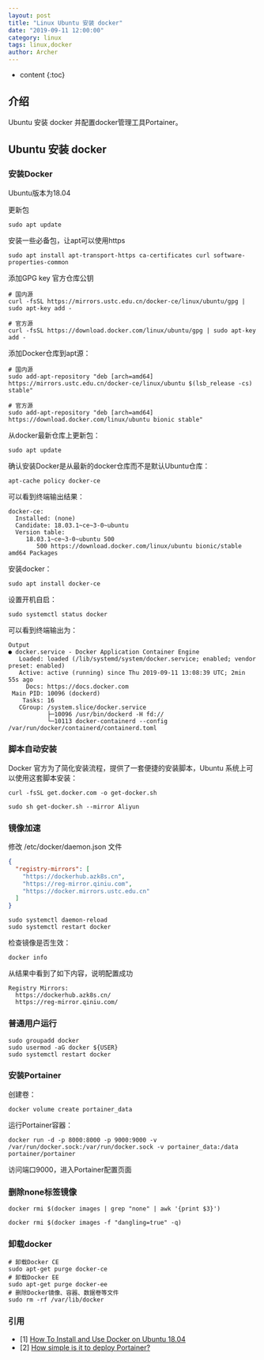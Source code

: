 ```yaml
---
layout: post
title: "Linux Ubuntu 安装 docker"
date: "2019-09-11 12:00:00"
category: linux
tags: linux,docker
author: Archer
---
```

* content
{:toc}

## 介绍

Ubuntu 安装 docker 并配置docker管理工具Portainer。




## Ubuntu 安装 docker

### 安装Docker

Ubuntu版本为18.04

更新包

```shell
sudo apt update
```

安装一些必备包，让apt可以使用https

```shell
sudo apt install apt-transport-https ca-certificates curl software-properties-common
```

添加GPG key 官方仓库公钥

```shell
# 国内源
curl -fsSL https://mirrors.ustc.edu.cn/docker-ce/linux/ubuntu/gpg | sudo apt-key add -

# 官方源
curl -fsSL https://download.docker.com/linux/ubuntu/gpg | sudo apt-key add -
```

添加Docker仓库到apt源：

```shell
# 国内源
sudo add-apt-repository "deb [arch=amd64] https://mirrors.ustc.edu.cn/docker-ce/linux/ubuntu $(lsb_release -cs) stable"

# 官方源
sudo add-apt-repository "deb [arch=amd64] https://download.docker.com/linux/ubuntu bionic stable"
```

从docker最新仓库上更新包：

```shell
sudo apt update
```

确认安装Docker是从最新的docker仓库而不是默认Ubuntu仓库：

```shell
apt-cache policy docker-ce
```

可以看到终端输出结果：

```text
docker-ce:
  Installed: (none)
  Candidate: 18.03.1~ce~3-0~ubuntu
  Version table:
     18.03.1~ce~3-0~ubuntu 500
        500 https://download.docker.com/linux/ubuntu bionic/stable amd64 Packages
```

安装docker：

```shell
sudo apt install docker-ce
```

设置开机自启：

```shell
sudo systemctl status docker
```

可以看到终端输出为：

```text
Output
● docker.service - Docker Application Container Engine
   Loaded: loaded (/lib/systemd/system/docker.service; enabled; vendor preset: enabled)
   Active: active (running) since Thu 2019-09-11 13:08:39 UTC; 2min 55s ago
     Docs: https://docs.docker.com
 Main PID: 10096 (dockerd)
    Tasks: 16
   CGroup: /system.slice/docker.service
           ├─10096 /usr/bin/dockerd -H fd://
           └─10113 docker-containerd --config /var/run/docker/containerd/containerd.toml
```

### 脚本自动安装

Docker 官方为了简化安装流程，提供了一套便捷的安装脚本，Ubuntu 系统上可以使用这套脚本安装：

```shell
curl -fsSL get.docker.com -o get-docker.sh

sudo sh get-docker.sh --mirror Aliyun
```

### 镜像加速

修改 /etc/docker/daemon.json 文件

```json
{
  "registry-mirrors": [
    "https://dockerhub.azk8s.cn",
    "https://reg-mirror.qiniu.com",
    "https://docker.mirrors.ustc.edu.cn"
  ]
}
```

```shell
sudo systemctl daemon-reload
sudo systemctl restart docker
```

检查镜像是否生效：

```shell
docker info
```

从结果中看到了如下内容，说明配置成功

```text
Registry Mirrors:
  https://dockerhub.azk8s.cn/
  https://reg-mirror.qiniu.com/
```

### 普通用户运行

```shell
sudo groupadd docker
sudo usermod -aG docker ${USER}
sudo systemctl restart docker
```

### 安装Portainer

创建卷：

```shell
docker volume create portainer_data
```

运行Portainer容器：

```shell
docker run -d -p 8000:8000 -p 9000:9000 -v /var/run/docker.sock:/var/run/docker.sock -v portainer_data:/data portainer/portainer
```

访问端口9000，进入Portainer配置页面

### 删除none标签镜像

```shell
docker rmi $(docker images | grep "none" | awk '{print $3}')

docker rmi $(docker images -f "dangling=true" -q)
```

### 卸载docker

```shell
# 卸载Docker CE
sudo apt-get purge docker-ce
# 卸载Docker EE
sudo apt-get purge docker-ee
# 删除Docker镜像、容器、数据卷等文件
sudo rm -rf /var/lib/docker
```

### 引用

- [1] [How To Install and Use Docker on Ubuntu 18.04](https://www.digitalocean.com/community/tutorials/how-to-install-and-use-docker-on-ubuntu-18-04)
- [2] [How simple is it to deploy Portainer?](https://www.portainer.io/installation/)
